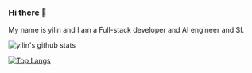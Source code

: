 ### Hi there 👋

My name is yilin and I am a Full-stack developer and AI engineer and SI.


![yilin's github stats](https://github-readme-stats.vercel.app/api?username=chenyilin0110&count_private=true&show_icons=true&theme=gotham )

[![Top Langs](https://github-readme-stats.vercel.app/api/top-langs/?username=chenyilin0110&count_private=true&layout=compact&theme=gotham )](https://github.com/johnpierson/github-readme-stats)

<!--
**chenyilin0110/chenyilin0110** is a ✨ _special_ ✨ repository because its `README.md` (this file) appears on your GitHub profile.

Here are some ideas to get you started:

- 🔭 I’m currently working on ...
- 🌱 I’m currently learning ...
- 👯 I’m looking to collaborate on ...
- 🤔 I’m looking for help with ...
- 💬 Ask me about ...
- 📫 How to reach me: ...
- 😄 Pronouns: ...
- ⚡ Fun fact: ...
-->
